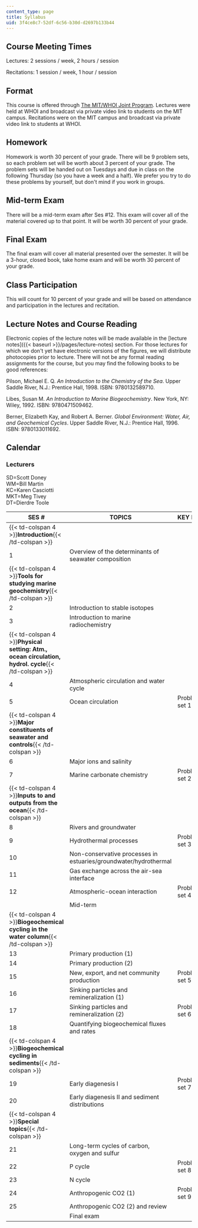 ```yaml
---
content_type: page
title: Syllabus
uid: 3f4ce8c7-52df-6c56-b30d-d2697b133b44
---
```


Course Meeting Times
--------------------

Lectures: 2 sessions / week, 2 hours / session

Recitations: 1 session / week, 1 hour / session

Format
------

This course is offered through [The MIT/WHOI Joint Program](http://web.mit.edu/mit-whoi/www/). Lectures were held at WHOI and broadcast via private video link to students on the MIT campus. Recitations were on the MIT campus and broadcast via private video link to students at WHOI.

Homework
--------

Homework is worth 30 percent of your grade. There will be 9 problem sets, so each problem set will be worth about 3 percent of your grade. The problem sets will be handed out on Tuesdays and due in class on the following Thursday (so you have a week and a half). We prefer you try to do these problems by yourself, but don't mind if you work in groups.

Mid-term Exam
-------------

There will be a mid-term exam after Ses #12. This exam will cover all of the material covered up to that point. It will be worth 30 percent of your grade.

Final Exam
----------

The final exam will cover all material presented over the semester. It will be a 3-hour, closed book, take home exam and will be worth 30 percent of your grade.

Class Participation
-------------------

This will count for 10 percent of your grade and will be based on attendance and participation in the lectures and recitation.

Lecture Notes and Course Reading
--------------------------------

Electronic copies of the lecture notes will be made available in the [lecture notes]({{< baseurl >}}/pages/lecture-notes) section. For those lectures for which we don't yet have electronic versions of the figures, we will distribute photocopies prior to lecture. There will not be any formal reading assignments for the course, but you may find the following books to be good references:

Pilson, Michael E. Q. _An Introduction to the Chemistry of the Sea_. Upper Saddle River, N.J.: Prentice Hall, 1998. ISBN: 9780132589710.

Libes, Susan M. _An Introduction to Marine Biogeochemistry_. New York, NY: Wiley, 1992. ISBN: 9780471509462.

Berner, Elizabeth Kay, and Robert A. Berner. _Global Environment: Water, Air, and Geochemical Cycles_. Upper Saddle River, N.J.: Prentice Hall, 1996. ISBN: 9780133011692.

Calendar
--------

### Lecturers

SD=Scott Doney  
WM=Bill Martin  
KC=Karen Casciotti  
MKT=Meg Tivey  
DT=Dierdre Toole

| SES # | TOPICS | KEY DATES | LECTURERS |
| --- | --- | --- | --- |
| {{< td-colspan 4 >}}**Introduction**{{< /td-colspan >}} ||||
| 1 | Overview of the determinants of seawater composition | &nbsp; | SD |
| {{< td-colspan 4 >}}**Tools for studying marine geochemistry**{{< /td-colspan >}} ||||
| 2 | Introduction to stable isotopes | &nbsp; | KC |
| 3 | Introduction to marine radiochemistry | &nbsp; | WM |
| {{< td-colspan 4 >}}**Physical setting: Atm., ocean circulation, hydrol. cycle**{{< /td-colspan >}} ||||
| 4 | Atmospheric circulation and water cycle | &nbsp; | SD |
| 5 | Ocean circulation | Problem set 1 due | SD |
| {{< td-colspan 4 >}}**Major constituents of seawater and controls**{{< /td-colspan >}} ||||
| 6 | Major ions and salinity | &nbsp; | SD |
| 7 | Marine carbonate chemistry | Problem set 2 due | WM |
| {{< td-colspan 4 >}}**Inputs to and outputs from the ocean**{{< /td-colspan >}} ||||
| 8 | Rivers and groundwater | &nbsp; | MKT |
| 9 | Hydrothermal processes | Problem set 3 due | MKT |
| 10 | Non-conservative processes in estuaries/groundwater/hydrothermal | &nbsp; | MKT |
| 11 | Gas exchange across the air-sea interface | &nbsp; | SD |
| 12 | Atmospheric-ocean interaction | Problem set 4 due | DT |
| &nbsp; | Mid-term | &nbsp; |
| {{< td-colspan 4 >}}**Biogeochemical cycling in the water column**{{< /td-colspan >}} ||||
| 13 | Primary production (1) | &nbsp; | SD |
| 14 | Primary production (2) | &nbsp; | SD |
| 15 | New, export, and net community production | Problem set 5 due | SD |
| 16 | Sinking particles and remineralization (1) | &nbsp; | SD |
| 17 | Sinking particles and remineralization (2) | Problem set 6 due | SD |
| 18 | Quantifying biogeochemical fluxes and rates | &nbsp; | SD |
| {{< td-colspan 4 >}}**Biogeochemical cycling in sediments**{{< /td-colspan >}} ||||
| 19 | Early diagenesis I | Problem set 7 due | KC |
| 20 | Early diagenesis II and sediment distributions | &nbsp; | KC |
| {{< td-colspan 4 >}}**Special topics**{{< /td-colspan >}} ||||
| 21 | Long-term cycles of carbon, oxygen and sulfur | &nbsp; | DT |
| 22 | P cycle | Problem set 8 due | DT |
| 23 | N cycle | &nbsp; | KC |
| 24 | Anthropogenic CO2 (1) | Problem set 9 due | SD |
| 25 | Anthropogenic CO2 (2) and review | &nbsp; | SD |
| &nbsp; | Final exam | &nbsp; |